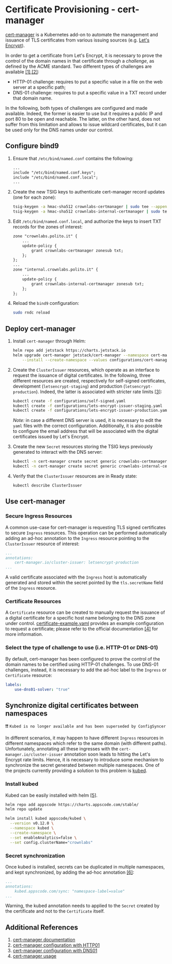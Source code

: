 # Certificate Provisioning - cert-manager

[cert-manager](https://github.com/jetstack/cert-manager) is a Kubernetes add-on to automate the management and issuance of TLS certificates from various issuing sources (e.g. [Let's Encrypt](https://letsencrypt.org/)).

In order to get a certificate from Let's Encrypt, it is necessary to prove the control of the domain names in that certificate through a *challenge*, as defined by the ACME standard. Two different types of challenges are available [[1]](https://letsencrypt.org/docs/challenge-types/),[[2]](https://cert-manager.io/docs/configuration/acme/):

* HTTP-01 challenge: requires to put a specific value in a file on the web server at a specific path;
* DNS-01 challenge: requires to put a specific value in a TXT record under that domain name.

In the following, both types of challenges are configured and made available. Indeed, the former is easier to use but it requires a public IP and port 80 to be open and reachable. The latter, on the other hand, does not suffer from this limitation and allows to issue wildcard certificates, but it can be used only for the DNS names under our control.

## Configure bind9

1. Ensure that `/etc/bind/named.conf` contains the following:

    ```txt
    ...
    include "/etc/bind/named.conf.keys";
    include "/etc/bind/named.conf.local";
    ...
    ```

2. Create the new TSIG keys to authenticate cert-manager record updates (one for each zone):

    ```sh
    tsig-keygen -a hmac-sha512 crownlabs-certmanager | sudo tee --append /etc/bind/named.conf.keys
    tsig-keygen -a hmac-sha512 crownlabs-internal-certmanager | sudo tee --append /etc/bind/named.conf.keys
    ```

3. Edit `/etc/bind/named.conf.local`, and authorize the keys to insert TXT records for the zones of interest:

    ```txt
    zone "crownlabs.polito.it" {
        ...
        update-policy {
            grant crownlabs-certmanager zonesub txt;
        };
    };
    ...
    zone "internal.crownlabs.polito.it" {
        ...
        update-policy {
            grant crownlabs-internal-certmanager zonesub txt;
        };
    };
    ```

4. Reload the `bind9` configuration:

    ```sh
    sudo rndc reload
    ```

## Deploy cert-manager

1. Install `cert-manager` through Helm:

    ```sh
    helm repo add jetstack https://charts.jetstack.io
    helm upgrade cert-manager jetstack/cert-manager --namespace cert-manager \
        --install --create-namespace --values configurations/cert-manager-values.yaml
    ```

2. Create the `ClusterIssuer` resources, which operate as an interface to request the issuance of digital certificates. In the following, three different resources are created, respectively for self-signed certificates, development (`letsencrypt-staging`) and production (`letsencrypt-production`). Indeed, the latter is associated with stricter rate limits [[3]](https://letsencrypt.org/docs/rate-limits/):

    ```sh
    kubectl create -f configurations/self-signed.yaml
    kubectl create -f configurations/lets-encrypt-issuer-staging.yaml
    kubectl create -f configurations/lets-encrypt-issuer-production.yaml
    ```

    *Note:* in case a different DNS server is used, it is necessary to edit the `yaml` files with the correct configuration. Additionally, it is also possible to configure the email address that will be associated with the digital certificates issued by Let's Encrypt.

3. Create the new `Secret` resources storing the TSIG keys previously generated to interact with the DNS server:

    ```sh
    kubectl -n cert-manager create secret generic crownlabs-certmanager-tsig --from-literal=crownlabs-certmanager-tsig-key=<TSIG-key>
    kubectl -n cert-manager create secret generic crownlabs-internal-certmanager-tsig --from-literal=crownlabs-internal-certmanager-tsig-key=<TSIG-key>
    ```

4. Verify that the `ClusterIssuer` resources are in Ready state:

    ```sh
    kubectl describe ClusterIssuer
    ```

## Use cert-manager

### Secure Ingress Resources

A common use-case for cert-manager is requesting TLS signed certificates to secure `Ingress` resources. This operation can be performed automatically adding an ad-hoc annotation to the `Ingress` resource pointing to the `ClusterIssuer` resource of interest:

```yaml
...
annotations:
    cert-manager.io/cluster-issuer: letsencrypt-production
...
```

A valid certificate associated with the `Ingress` host is automatically generated and stored within the secret pointed by the `tls.secretName` field of the `Ingress` resource.

### Certificate Resources

A `Certificate` resource can be created to manually request the issuance of a digital certificate for a specific host name belonging to the DNS zone under control. [certificate-example.yaml](certificate-example.yaml) provides an example configuration to request a certificate; please refer to the official documentation [[4]](https://cert-manager.io/docs/usage/certificate/) for more information.

### Select the type of challenge to use (i.e. HTTP-01 or DNS-01)

By default, cert-manager has been configured to prove the control of the domain names to be certified using HTTP-01 challenges. To use DNS-01 challenges, instead, it is necessary to add the ad-hoc label to the `Ingress` or `Certificate` resource:

```yaml
labels:
    use-dns01-solver: "true"
```
## Synchronize digital certificates between namespaces
❗❗ `Kubed is no longer available and has been superseded by ConfigSyncer` 

In different scenarios, it may happen to have different `Ingress` resources in different namespaces which refer to the same domain (with different paths). Unfortunately, annotating all these ingresses with the `cert-manager.io/cluster-issuer` annotation soon leads to hitting the Let's Encrypt rate limits. Hence, it is necessary to introduce some mechanism to synchronize the secret generated between multiple namespaces. One of the projects currently providing a solution to this problem is [kubed](https://github.com/appscode/kubed).

### Install kubed

Kubed can be easily installed with helm [[5]](https://web.archive.org/web/20230605163413/https://appscode.com/products/kubed/v0.12.0/setup/install/).

```bash
helm repo add appscode https://charts.appscode.com/stable/
helm repo update

helm install kubed appscode/kubed \
  --version v0.12.0 \
  --namespace kubed \
  --create-namespace \
  --set enableAnalytics=false \
  --set config.clusterName="crownlabs"
```

### Secret synchronization

Once kubed is installed, secrets can be duplicated in multiple namespaces, and kept synchronized, by adding the ad-hoc annotation [[6]](https://cert-manager.io/v1.1-docs/faq/kubed/#syncing-arbitrary-secrets-across-namespaces-using-kubed):

```yaml
...
annotations:
    kubed.appscode.com/sync: "namespace-label=value"
...
```

Warning, the kubed annotation needs to applied to the `Secret` created by the certificate and not to the `Certificate` itself.

## Additional References

1. [cert-manager documentation](https://cert-manager.io/docs/)
2. [cert-manager configuration with HTTP01](https://cert-manager.io/docs/configuration/acme/http01/)
3. [cert-manager configuration with DNS01](https://cert-manager.io/docs/configuration/acme/dns01/)
4. [cert-manager usage](https://cert-manager.io/docs/usage/)

